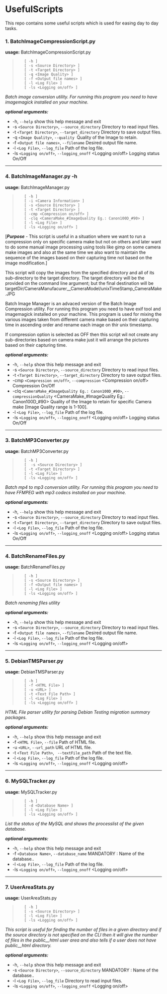 # UsefulScripts
This repo contains some useful scripts which is used for easing day to day tasks.


### 1. BatchImageCompressionScript.py

**usage:** BatchImageCompressionScript.py 
>        [ -h ] 
>        [ -s <Source Directory> ]
>        [ -t <Target Directory> ]
>        [ -q <Image Quality> ]
>        [ -f <Output file names> ]  
>        [ -l <Log File> ]
>        [ -ls <Logging on/off> ]

_Batch image conversion utility. For running this program you need to have_
_imagemagick installed on your machine._

_**optional arguments:**_
*   -h, `--help`            show this help message and exit
*   -s `<Source Directory>`, `--source_directory` <Source Directory>
                          Directory to read input files.
*   -t `<Target Directory>`, `--target_directory` <Target Directory>
                         Directory to save output files.
*   -q `<Image Quality>`, `--quality` <Image Quality>
                        Quality of the Image to retain.
*   -f `<Output file names>`, `--filename` <Output file names>
                        Desired output file name.
*   -l `<Log File>`, `--log_file` <Log File>
                        Path of the log file.
*   -ls `<Logging on/off>`, `--logging_onoff` <Logging on/off>
                        Logging status On/Off

*** 

### 4. BatchImageManager.py -h
**usage:** BatchImageManager.py 
>        [ -h ] 
>        [ -i <Camera Information> ]
>        [ -s <Source Directory> ]  
>        [ -t <Target Directory> ]
>        [ -cmp <Compression on/off> ]
>        [ -clq <CameraMake_#ImageQuality Eg.: Canon100D_#90> ]
>        [ -l <Log File> ]
>        [ -ls <Logging on/off> ]

[***Purpose*** - This script is useful in a situation where we want to run a compression only on specific camera make but not on others and later want to do some manual image processing using tools like gimp on some camera make images and also at the same time we also want to maintain the sequence of the images based on their capturing time not based on the image modification.]

This script will copy the images from the specified directory and all of its sub-directory to the target directory. The target directory will be the provided on the command line argument; but the final destination will be targetDir/CameraManufacurer__CameraModel/unixTimeStamp_CameraMake.JPG

Batch Image Manager is an advaced version of the Batch Image Compression utility. For running this program you need to have exif tool and imagemagick installed on your machine. This program is used for mixing the various images taken from different camera make based on their capturing time in ascending order and rename each image on thir unix timestamp.

If compression option is selected as OFF then this script wil not create any sub-directories based on camera make just it will arrange the pictures based on their capturing time. 

_**optional arguments:**_
*   -h, `--help`            show this help message and exit
*   -s `<Source Directory>`, `--source_directory` <Source Directory>
                         Directory to read input files.
*   -t `<Target Directory>`, `--target_directory` <Target Directory>
                         Directory to save output files.
*   -cmp `<Compression on/off>`, `--compression` <Compression on/off>
                         Compression On/Off
*   -clq `<CameraMake_#ImageQuality Eg.: Canon100D_#90>`, `--compressionQuality` <CameraMake_#ImageQuality Eg.: Canon100D_#90>
                         Quality of the Image to retain for specific Camera make [Image Quality range is 1-100].
*   -l `<Log File>`, `--log_file` <Log File>
                        Path of the log file.
*   -ls `<Logging on/off>`, `--logging_onoff` <Logging on/off>
                        Logging status On/Off
  
***
  
### 3. BatchMP3Converter.py
**usage:** BatchMP3Converter.py
>        [ -h ] 
>        [  -s <Source Directory> ]
>        [ -t <Target Directory> ]
>        [ -l <Log File> ]
>        [ -ls <Logging on/off> ]

_Batch mp4 to mp3 conversion utility. For running this program you need to have_
_FFMPEG with mp3 codecs installed on your machine._

_**optional arguments:**_
 *   -h, `--help`            show this help message and exit
*   -s `<Source Directory>`, `--source_directory` <Source Directory>
                          Directory to read input files.
*   -t `<Target Directory>`, `--target_directory` <Target Directory>
                         Directory to save output files.
*   -l `<Log File>`, `--log_file` <Log File>
                        Path of the log file.
*   -ls `<Logging on/off>`, `--logging_onoff` <Logging on/off>
                        Logging status On/Off
  
  ***

### 4. BatchRenameFiles.py

**usage:** BatchRenameFiles.py
>        [ -h ] 
>        [ -s <Source Directory> ]
>        [ -f <Output file names> ]
>        [ -l <Log File> ]
>        [ -ls <Logging on/off> ]

_Batch renaming files utility_

_**optional arguments:**_
*   -h, `--help`            show this help message and exit
*   -s `<Source Directory>`, `--source_directory` <Source Directory>
                          Directory to read input files.
*   -f `<Output file names>`, `--filename` <Output file names>
                        Desired output file name.
*   -l `<Log File>`, `--log_file` <Log File>
                        Path of the log file.
*   -ls `<Logging on/off>`, `--logging_onoff` <Logging on/off>



  ***

### 5. DebianTMSParser.py

**usage:** DebianTMSParser.py 
>        [ -h ]
>        [ -f <HTML File> ]
>        [ -u <URL> ]
>        [ -t <Text File Path> ]
>        [ -l <Log File> ]
>        [ -ls <Logging on/off> ]

_HTML File parser utility for parsing Debian Testing migration 
summary packages._

_**optional arguments:**_
*   -h, `--help`            show this help message and exit
*   -f `<HTML File>`, `--file` <HTML File>
                          Path of HTML file.
*   -u `<URL>`, `--url_path` <URL>
                        URL of HTML file.
*   -t `<Text File Path>`, ` --textFile_path` <Text File Path>
                               Path of the text file.
*   -l `<Log File>`, `--log_file` <Log File>
                        Path of the log file.
*   -ls `<Logging on/off>`, `--logging_onoff` <Logging on/off>


  ***

### 6. MySQLTracker.py

**usage:** MySQLTracker.py
>        [ -h ]
>        [ -d <Database Name> ]
>        [ -l <Log File> ]
>        [ -ls <Logging on/off> ]

_List the status of the MySQL and shows the processlist of the given database._

_**optional arguments:**_
*   -h, `--help`            show this help message and exit
*   -f `<Database Name>`, `--database_name` <Database Name>
                             MANDATORY : Name of the database..
*   -l `<Log File>`, `--log_file` <Log File>
                        Path of the log file.
*   -ls `<Logging on/off>`, `--logging_onoff` <Logging on/off>


  ***

### 7. UserAreaStats.py

**usage:** UserAreaStats.py
>        [ -h ]
>        [ -s <Source Directory> ]
>        [ -l <Log File> ]
>        [ -ls <Logging on/off> ]

_This script is useful for finding the number of files in a given directory and if the source directory is not specified on the CLI then it will give the number of files in the public__html user area and also tells if a user does not have public__html directory._

_**optional arguments:**_
*   -h, `--help`            show this help message and exit
*   -s `<Source Directory>`, `--source_directory` <Source Directory>
                             MANDATORY : Name of the database..
*   -l `<Log File>`, `--log_file` <Log File>
                        Directory to read input files.
*   -ls `<Logging on/off>`, `--logging_onoff` <Logging on/off>
